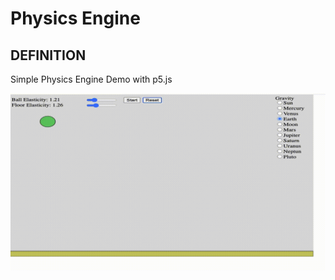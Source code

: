 # Physics Engine

## DEFINITION
Simple Physics Engine Demo with p5.js

![](https://github.com/alperakkin/Simple-Physics-Engine-with-P5/blob/main/Ball.gif)
